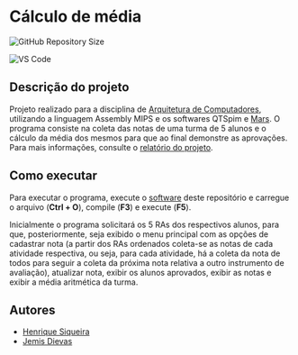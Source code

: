 # Cálculo de média
![GitHub Repository Size](https://img.shields.io/github/repo-size/h-ssiqueira/Projeto1Arquitetura?label=Repository%20Size&style=for-the-badge)

![VS Code](https://img.shields.io/badge/Visual_Studio_Code-0078D4?style=for-the-badge&logo=visual%20studio%20code&logoColor=white)

## Descrição do projeto
Projeto realizado para a disciplina de [Arquitetura de Computadores](https://github.com/h-ssiqueira/ProgramsCOLLEGE#AC), utilizando a linguagem Assembly MIPS e os softwares QTSpim e [Mars](Mars4_5.jar). O programa consiste na coleta das notas de uma turma de 5 alunos e o cálculo da média dos mesmos para que ao final demonstre as aprovações. Para mais informações, consulte o [relatório do projeto](Relatório%20Projeto%201.pdf).

## Como executar
Para executar o programa, execute o [software](Mars4_5.jar) deste repositório e carregue o arquivo (**Ctrl + O**), compile (**F3**) e execute (**F5**).

Inicialmente o programa solicitará os 5 RAs dos respectivos alunos, para que, posteriormente, seja exibido o menu principal com as opções de cadastrar nota (a partir dos RAs ordenados coleta-se as notas de cada atividade respectiva, ou seja, para cada atividade, há a coleta da nota de todos para seguir a coleta da próxima nota relativa a outro instrumento de avaliação), atualizar nota, exibir os alunos aprovados, exibir as notas e exibir a média aritmética da turma.

## Autores
- [Henrique Siqueira](https://github.com/h-ssiqueira)
- [Jemis Dievas](https://github.com/jamesdievas)
